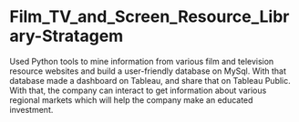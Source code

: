 # Film_TV_and_Screen_Resource_Library-Stratagem
 Used Python tools to mine information from various film and television resource websites and build a user-friendly database on MySql. With that database made a dashboard on Tableau, and share that on Tableau Public. With that, the company can interact to get information about various regional markets which will help the company make an educated investment.
